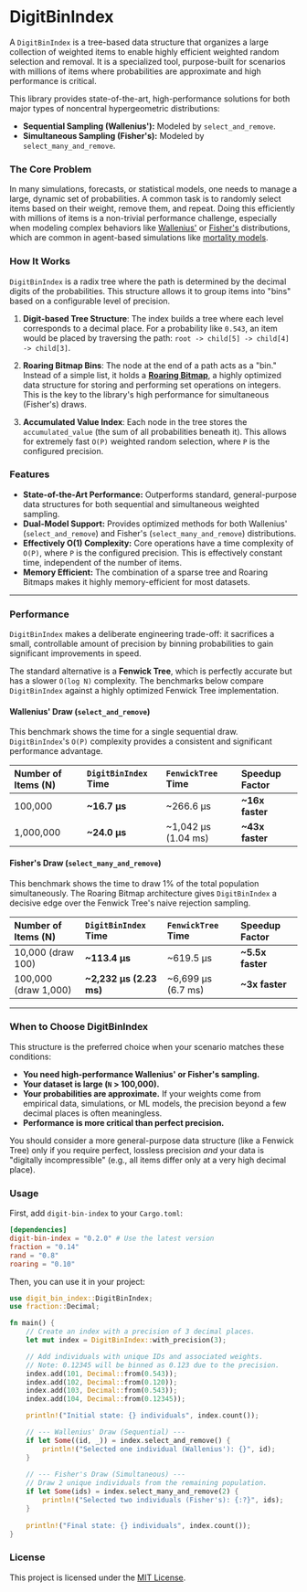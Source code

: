 # DigitBinIndex

A `DigitBinIndex` is a tree-based data structure that organizes a large collection of weighted items to enable highly efficient weighted random selection and removal. It is a specialized tool, purpose-built for scenarios with millions of items where probabilities are approximate and high performance is critical.

This library provides state-of-the-art, high-performance solutions for both major types of noncentral hypergeometric distributions:
*   **Sequential Sampling (Wallenius'):** Modeled by `select_and_remove`.
*   **Simultaneous Sampling (Fisher's):** Modeled by `select_many_and_remove`.

### The Core Problem

In many simulations, forecasts, or statistical models, one needs to manage a large, dynamic set of probabilities. A common task is to randomly select items based on their weight, remove them, and repeat. Doing this efficiently with millions of items is a non-trivial performance challenge, especially when modeling complex behaviors like [Wallenius'](https://en.wikipedia.org/wiki/Wallenius%27_noncentral_hypergeometric_distribution) or [Fisher's](https://en.wikipedia.org/wiki/Fisher%27s_noncentral_hypergeometric_distribution) distributions, which are common in agent-based simulations like [mortality models](https://www.ncbi.nlm.nih.gov/pmc/articles/PMC4060603/).

### How It Works

`DigitBinIndex` is a radix tree where the path is determined by the decimal digits of the probabilities. This structure allows it to group items into "bins" based on a configurable level of precision.

1.  **Digit-based Tree Structure**: The index builds a tree where each level corresponds to a decimal place. For a probability like `0.543`, an item would be placed by traversing the path: `root -> child[5] -> child[4] -> child[3]`.

2.  **Roaring Bitmap Bins**: The node at the end of a path acts as a "bin." Instead of a simple list, it holds a [**Roaring Bitmap**](https://roaringbitmap.org/), a highly optimized data structure for storing and performing set operations on integers. This is the key to the library's high performance for simultaneous (Fisher's) draws.

3.  **Accumulated Value Index**: Each node in the tree stores the `accumulated_value` (the sum of all probabilities beneath it). This allows for extremely fast `O(P)` weighted random selection, where `P` is the configured precision.

### Features

*   **State-of-the-Art Performance:** Outperforms standard, general-purpose data structures for both sequential and simultaneous weighted sampling.
*   **Dual-Model Support:** Provides optimized methods for both Wallenius' (`select_and_remove`) and Fisher's (`select_many_and_remove`) distributions.
*   **Effectively O(1) Complexity:** Core operations have a time complexity of `O(P)`, where `P` is the configured precision. This is effectively constant time, independent of the number of items.
*   **Memory Efficient:** The combination of a sparse tree and Roaring Bitmaps makes it highly memory-efficient for most datasets.

---

### Performance

`DigitBinIndex` makes a deliberate engineering trade-off: it sacrifices a small, controllable amount of precision by binning probabilities to gain significant improvements in speed.

The standard alternative is a **Fenwick Tree**, which is perfectly accurate but has a slower `O(log N)` complexity. The benchmarks below compare `DigitBinIndex` against a highly optimized Fenwick Tree implementation.

#### Wallenius' Draw (`select_and_remove`)

This benchmark shows the time for a single sequential draw. `DigitBinIndex`'s `O(P)` complexity provides a consistent and significant performance advantage.

| Number of Items (N) | `DigitBinIndex` Time | `FenwickTree` Time | **Speedup Factor** |
| :------------------ | :------------------- | :----------------- | :----------------- |
| 100,000             | **~16.7 µs**         | ~266.6 µs          | **~16x faster**    |
| 1,000,000           | **~24.0 µs**         | ~1,042 µs (1.04 ms)  | **~43x faster**    |

#### Fisher's Draw (`select_many_and_remove`)

This benchmark shows the time to draw 1% of the total population simultaneously. The Roaring Bitmap architecture gives `DigitBinIndex` a decisive edge over the Fenwick Tree's naive rejection sampling.

| Number of Items (N) | `DigitBinIndex` Time | `FenwickTree` Time | **Speedup Factor** |
| :------------------ | :------------------- | :----------------- | :----------------- |
| 10,000 (draw 100)   | **~113.4 µs**        | ~619.5 µs          | **~5.5x faster**   |
| 100,000 (draw 1,000) | **~2,232 µs (2.23 ms)** | ~6,699 µs (6.7 ms)   | **~3x faster**     |

---

### When to Choose DigitBinIndex

This structure is the preferred choice when your scenario matches these conditions:
*   **You need high-performance Wallenius' or Fisher's sampling.**
*   **Your dataset is large (`N` > 100,000).**
*   **Your probabilities are approximate.** If your weights come from empirical data, simulations, or ML models, the precision beyond a few decimal places is often meaningless.
*   **Performance is more critical than perfect precision.**

You should consider a more general-purpose data structure (like a Fenwick Tree) only if you require perfect, lossless precision *and* your data is "digitally incompressible" (e.g., all items differ only at a very high decimal place).

### Usage

First, add `digit-bin-index` to your `Cargo.toml`:

```toml
[dependencies]
digit-bin-index = "0.2.0" # Use the latest version
fraction = "0.14"
rand = "0.8"
roaring = "0.10"
```

Then, you can use it in your project:

```rust
use digit_bin_index::DigitBinIndex;
use fraction::Decimal;

fn main() {
    // Create an index with a precision of 3 decimal places.
    let mut index = DigitBinIndex::with_precision(3);

    // Add individuals with unique IDs and associated weights.
    // Note: 0.12345 will be binned as 0.123 due to the precision.
    index.add(101, Decimal::from(0.543));
    index.add(102, Decimal::from(0.120));
    index.add(103, Decimal::from(0.543));
    index.add(104, Decimal::from(0.12345));

    println!("Initial state: {} individuals", index.count());

    // --- Wallenius' Draw (Sequential) ---
    if let Some((id, _)) = index.select_and_remove() {
        println!("Selected one individual (Wallenius'): {}", id);
    }
    
    // --- Fisher's Draw (Simultaneous) ---
    // Draw 2 unique individuals from the remaining population.
    if let Some(ids) = index.select_many_and_remove(2) {
        println!("Selected two individuals (Fisher's): {:?}", ids);
    }
    
    println!("Final state: {} individuals", index.count());
}
```

### License

This project is licensed under the [MIT License](LICENSE).